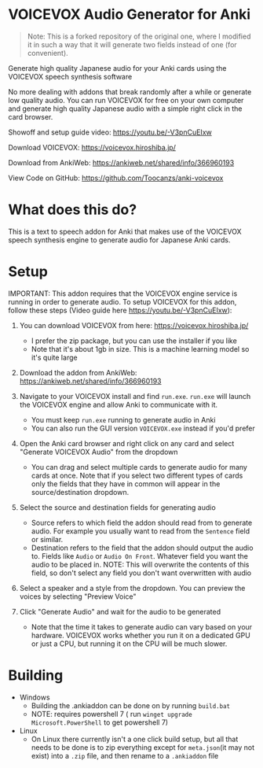 # VOICEVOX Audio Generator for Anki

> Note: This is a forked repository of the original one, where I modified it in such a way that it will generate two fields instead of one (for convenient).

Generate high quality Japanese audio for your Anki cards using the VOICEVOX speech synthesis software

No more dealing with addons that break randomly after a while or generate low quality audio. You can run VOICEVOX for free on your own computer and generate high quality Japanese audio with a simple right click in the card browser.

Showoff and setup guide video: https://youtu.be/-V3pnCuEIxw

Download VOICEVOX: https://voicevox.hiroshiba.jp/

Download from AnkiWeb: https://ankiweb.net/shared/info/366960193

View Code on GitHub: https://github.com/Toocanzs/anki-voicevox

# What does this do?
This is a text to speech addon for Anki that makes use of the VOICEVOX speech synthesis engine to generate audio for Japanese Anki cards.

# Setup
IMPORTANT: This addon requires that the VOICEVOX engine service is running in order to generate audio.
To setup VOICEVOX for this addon, follow these steps (Video guide here https://youtu.be/-V3pnCuEIxw): 
1. You can download VOICEVOX from here: https://voicevox.hiroshiba.jp/
    * I prefer the zip package, but you can use the installer if you like
    * Note that it's about 1gb in size. This is a machine learning model so it's quite large

2. Download the addon from AnkiWeb: https://ankiweb.net/shared/info/366960193
3. Navigate to your VOICEVOX install and find `run.exe`. `run.exe` will launch the VOICEVOX engine and allow Anki to communicate with it.
    * You must keep `run.exe` running to generate audio in Anki
    * You can also run the GUI version `VOICEVOX.exe` instead if you'd prefer

4. Open the Anki card browser and right click on any card and select "Generate VOICEVOX Audio" from the dropdown
    * You can drag and select multiple cards to generate audio for many cards at once. Note that if you select two different types of cards only the fields that they have in common will appear in the source/destination dropdown.

5. Select the source and destination fields for generating audio
    * Source refers to which field the addon should read from to generate audio. For example you usually want to read from the `Sentence` field or similar.
    * Destination refers to the field that the addon should output the audio to. Fields like `Audio` or `Audio On Front`. Whatever field you want the audio to be placed in. NOTE: This will overwrite the contents of this field, so don't select any field you don't want overwritten with audio

6. Select a speaker and a style from the dropdown. You can preview the voices by selecting "Preview Voice"

7. Click "Generate Audio" and wait for the audio to be generated
    * Note that the time it takes to generate audio can vary based on your hardware. VOICEVOX works whether you run it on a dedicated GPU or just a CPU, but running it on the CPU will be much slower.

# Building
* Windows
    * Building the .ankiaddon can be done on by running `build.bat`
    * NOTE: requires powershell 7 ( run `winget upgrade Microsoft.PowerShell` to get powershell 7)
* Linux
    * On Linux there currently isn't a one click build setup, but all that needs to be done is to zip everything except for `meta.json`(it may not exist) into a `.zip` file, and then rename to a `.ankiaddon` file